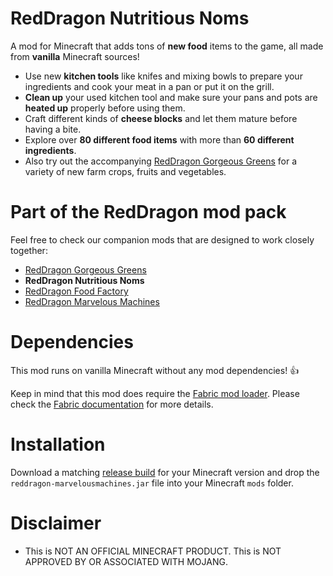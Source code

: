# RedDragon Nutritious Noms

A mod for Minecraft that adds tons of **new food** items to the game, all made from **vanilla** Minecraft sources!

* Use new **kitchen tools** like knifes and mixing bowls to prepare your ingredients and cook your meat in a pan or put it on the grill.
* **Clean up** your used kitchen tool and make sure your pans and pots are **heated up** properly before using them.
* Craft different kinds of **cheese blocks** and let them mature before having a bite.
* Explore over **80 different food items** with more than **60 different ingredients**.
* Also try out the accompanying [RedDragon Gorgeous Greens](https://github.com/TeamRedDragon/RedDragon-Gorgeous-Greens) for a variety of new farm crops, fruits and vegetables.

# Part of the RedDragon mod pack
Feel free to check our companion mods that are designed to work closely together:

* [RedDragon Gorgeous Greens](https://github.com/TeamRedDragon/RedDragon-Gorgeous-Greens)
* **RedDragon Nutritious Noms**
* [RedDragon Food Factory](https://github.com/TeamRedDragon/RedDragon-Food-Factory)
* [RedDragon Marvelous Machines](https://github.com/TeamRedDragon/RedDragon-Marvelous-Machines)

# Dependencies

This mod runs on vanilla Minecraft without any mod dependencies! 👍

Keep in mind that this mod does require the [Fabric mod loader](https://fabricmc.net/use/). Please check the [Fabric documentation](https://fabricmc.net/wiki/install) for more details.

# Installation

Download a matching [release build](https://github.com/TeamRedDragon/RedDragon-Marvelous-Machines/releases) for your Minecraft version and drop the `reddragon-marvelousmachines.jar` file into your Minecraft `mods` folder.

# Disclaimer

* This is NOT AN OFFICIAL MINECRAFT PRODUCT. This is NOT APPROVED BY OR ASSOCIATED WITH MOJANG.
